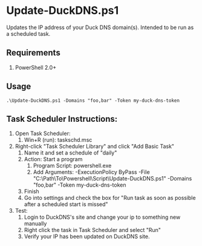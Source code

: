 # Update-DuckDNS.ps1

Updates the IP address of your Duck DNS domain(s). Intended to be run as a scheduled task.

## Requirements

1. PowerShell 2.0+

## Usage

`.\Update-DuckDNS.ps1 -Domains "foo,bar" -Token my-duck-dns-token`

## Task Scheduler Instructions:
1. Open Task Scheduler:
   1. Win+R (run): taskschd.msc
2. Right-click "Task Scheduler Library" and click "Add Basic Task"
   1. Name it and set a schedule of "daily"
   2. Action: Start a program
      1. Program Script: powershell.exe
      2. Add Arguments: -ExecutionPolicy ByPass -File "C:\Path\To\Powershell\Script\Update-DuckDNS.ps1" -Domains "foo,bar" -Token my-duck-dns-token
   3. Finish
   4. Go into settings and check the box for "Run task as soon as possible after a scheduled start is missed"
3. Test: 
   1. Login to DuckDNS's site and change your ip to something new manually
   2. Right click the task in Task Scheduler and select "Run"
   3. Verify your IP has been updated on DuckDNS site.